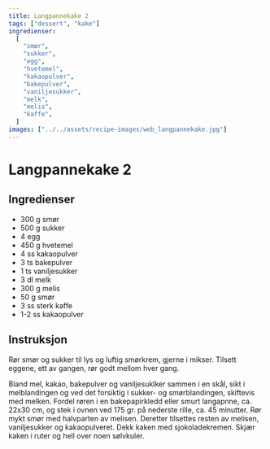 ```yaml
---
title: Langpannekake 2
tags: ["dessert", "kake"]
ingredienser:
  [
    "smør",
    "sukker",
    "egg",
    "hvetemel",
    "kakaopulver",
    "bakepulver",
    "vaniljesukker",
    "melk",
    "melis",
    "kaffe",
  ]
images: ["../../assets/recipe-images/web_langpannekake.jpg"]
---
```


# Langpannekake 2

## Ingredienser

- 300 g smør
- 500 g sukker
- 4 egg
- 450 g hvetemel
- 4 ss kakaopulver
- 3 ts bakepulver
- 1 ts vaniljesukker
- 3 dl melk
- 300 g melis
- 50 g smør
- 3 ss sterk kaffe
- 1-2 ss kakaopulver

## Instruksjon

Rør smør og sukker til lys og luftig smørkrem, gjerne i mikser. Tilsett eggene, ett av gangen, rør godt mellom hver gang.

Bland mel, kakao, bakepulver og vaniljesuklker sammen i en skål, sikt i melblandingen og ved det forsiktig i sukker- og smørblandingen, skiftevis med melken. Fordel røren i en bakepapirkledd eller smurt langapnne, ca. 22x30 cm, og stek i ovnen ved 175 gr. på nederste rille, ca. 45 minutter. Rør mykt smør med halvparten av melisen. Deretter tilsettes resten av melisen, vaniljesukker og kakaopulveret. Dekk kaken med sjokoladekremen. Skjær kaken i ruter og hell over noen sølvkuler.
